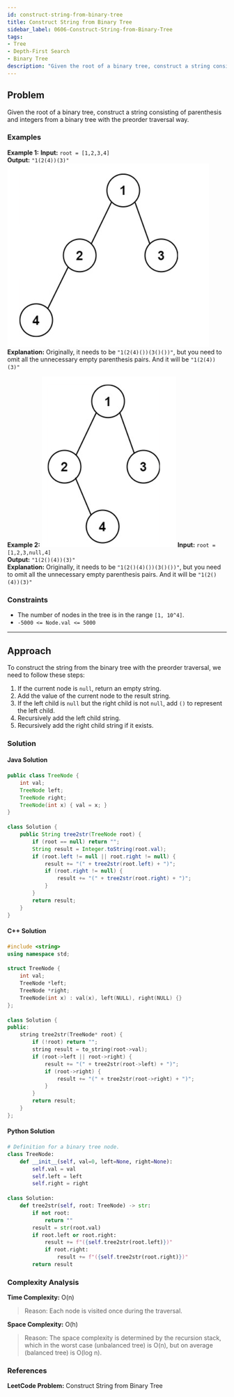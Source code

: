 ```yaml
---
id: construct-string-from-binary-tree
title: Construct String from Binary Tree
sidebar_label: 0606-Construct-String-from-Binary-Tree
tags:
- Tree
- Depth-First Search
- Binary Tree
description: "Given the root of a binary tree, construct a string consisting of parenthesis and integers from a binary tree with the preorder traversal way."
---
```


## Problem

Given the root of a binary tree, construct a string consisting of parenthesis and integers from a binary tree with the preorder traversal way.

### Examples

**Example 1:**
**Input:** `root = [1,2,3,4]`  
**Output:** `"1(2(4))(3)"`  
![Screenshot of the application](.././../../assets/606%20ex1.png)
**Explanation:** Originally, it needs to be `"1(2(4)())(3()())"`, but you need to omit all the unnecessary empty parenthesis pairs. And it will be `"1(2(4))(3)"`

**Example 2:**
![Screenshot of the application](.././../../assets/606%20ex2.png)
**Input:** `root = [1,2,3,null,4]`  
**Output:** `"1(2()(4))(3)"`  
**Explanation:** Originally, it needs to be `"1(2()(4)())(3()())"`, but you need to omit all the unnecessary empty parenthesis pairs. And it will be `"1(2()(4))(3)"`

### Constraints

- The number of nodes in the tree is in the range `[1, 10^4]`.
- `-5000 <= Node.val <= 5000`

---

## Approach

To construct the string from the binary tree with the preorder traversal, we need to follow these steps:

1. If the current node is `null`, return an empty string.
2. Add the value of the current node to the result string.
3. If the left child is `null` but the right child is not `null`, add `()` to represent the left child.
4. Recursively add the left child string.
5. Recursively add the right child string if it exists.

### Solution

#### Java Solution

```java
public class TreeNode {
    int val;
    TreeNode left;
    TreeNode right;
    TreeNode(int x) { val = x; }
}

class Solution {
    public String tree2str(TreeNode root) {
        if (root == null) return "";
        String result = Integer.toString(root.val);
        if (root.left != null || root.right != null) {
            result += "(" + tree2str(root.left) + ")";
            if (root.right != null) {
                result += "(" + tree2str(root.right) + ")";
            }
        }
        return result;
    }
}
```
#### C++ Solution

```cpp
#include <string>
using namespace std;

struct TreeNode {
    int val;
    TreeNode *left;
    TreeNode *right;
    TreeNode(int x) : val(x), left(NULL), right(NULL) {}
};

class Solution {
public:
    string tree2str(TreeNode* root) {
        if (!root) return "";
        string result = to_string(root->val);
        if (root->left || root->right) {
            result += "(" + tree2str(root->left) + ")";
            if (root->right) {
                result += "(" + tree2str(root->right) + ")";
            }
        }
        return result;
    }
};
```
#### Python Solution

```python
# Definition for a binary tree node.
class TreeNode:
    def __init__(self, val=0, left=None, right=None):
        self.val = val
        self.left = left
        self.right = right

class Solution:
    def tree2str(self, root: TreeNode) -> str:
        if not root:
            return ""
        result = str(root.val)
        if root.left or root.right:
            result += f"({self.tree2str(root.left)})"
            if root.right:
                result += f"({self.tree2str(root.right)})"
        return result
```
### Complexity Analysis
**Time Complexity:** O(n)
>Reason: Each node is visited once during the traversal.

**Space Complexity:** O(h)
>Reason: The space complexity is determined by the recursion stack, which in the worst case (unbalanced tree) is O(n), but on average (balanced tree) is O(log n).

### References
**LeetCode Problem:** Construct String from Binary Tree
